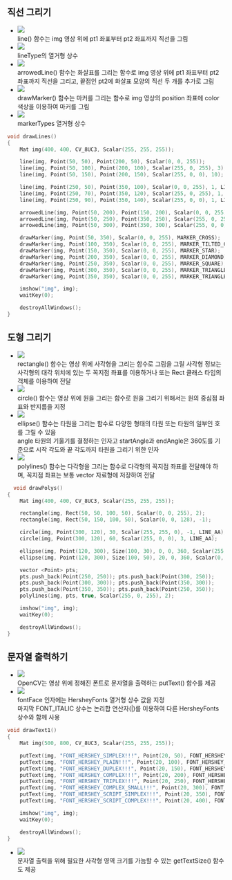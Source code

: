 ## 직선 그리기
* <img src="./img/OCV005.PNG" /> <br/> line() 함수는 img 영상 위에 pt1 좌표부터 pt2 좌표까지 직선을 그림
* <img src="./img/OCV006.PNG" /> <br/> lineType의 열거형 상수 
* <img src="./img/OCV007.PNG" /> <br/> arrowedLine() 함수는 화살표를 그리는 함수로 img 영상 위에 pt1 좌표부터 pt2 좌표까지 직선을 그리고, 끝점인 pt2에 화살표 모양의 직선 두 개를 추가로 그림
* <img src="./img/OCV008.PNG" /> <br/> drawMarker() 함수는 마커를 그리는 함수로 img 영상의 position 좌표에 color 색상을 이용하여 마커를 그림
* <img src="./img/OCV009.PNG" /> <br/> markerTypes 열거형 상수
```cpp
void drawLines()
{
	Mat img(400, 400, CV_8UC3, Scalar(255, 255, 255));

	line(img, Point(50, 50), Point(200, 50), Scalar(0, 0, 255));
	line(img, Point(50, 100), Point(200, 100), Scalar(255, 0, 255), 3);
	line(img, Point(50, 150), Point(200, 150), Scalar(255, 0, 0), 10);

	line(img, Point(250, 50), Point(350, 100), Scalar(0, 0, 255), 1, LINE_4);
	line(img, Point(250, 70), Point(350, 120), Scalar(255, 0, 255), 1, LINE_8);
	line(img, Point(250, 90), Point(350, 140), Scalar(255, 0, 0), 1, LINE_AA);

	arrowedLine(img, Point(50, 200), Point(150, 200), Scalar(0, 0, 255), 1);
	arrowedLine(img, Point(50, 250), Point(350, 250), Scalar(255, 0, 255), 1);
	arrowedLine(img, Point(50, 300), Point(350, 300), Scalar(255, 0, 0), 1, LINE_8, 0, 0.05);

	drawMarker(img, Point(50, 350), Scalar(0, 0, 255), MARKER_CROSS);
	drawMarker(img, Point(100, 350), Scalar(0, 0, 255), MARKER_TILTED_CROSS);
	drawMarker(img, Point(150, 350), Scalar(0, 0, 255), MARKER_STAR);
	drawMarker(img, Point(200, 350), Scalar(0, 0, 255), MARKER_DIAMOND);
	drawMarker(img, Point(250, 350), Scalar(0, 0, 255), MARKER_SQUARE);
	drawMarker(img, Point(300, 350), Scalar(0, 0, 255), MARKER_TRIANGLE_UP);
	drawMarker(img, Point(350, 350), Scalar(0, 0, 255), MARKER_TRIANGLE_DOWN);

	imshow("img", img);
	waitKey(0);

	destroyAllWindows();
}
```

## 도형 그리기
* <img src="./img/OCV010.PNG" /> <br/> rectangle() 함수는 영상 위에 사각형을 그리는 함수로 그림을 그릴 사각형 정보는 사각형의 대각 위치에 있는 두 꼭지점 좌표를 이용하거나 또는 Rect 클래스 타입의 객체를 이용하여 전달 
* <img src="./img/OCV011.PNG" /> <br/> circle() 함수는 영상 위에 원을 그리는 함수로 원을 그리기 위해서는 원의 중심점 좌표와 반지름을 지정
* <img src="./img/OCV012.PNG" /> <br/> ellipse() 함수는 타원을 그리는 함수로 다양한 형태의 타원 또는 타원의 일부인 호를 그릴 수 있음 <br/> angle 타원의 기울기를 결정하는 인자고 startAngle과 endAngle은 360도를 기준으로 시작 각도와 끝 각도까지 타원을 그리기 위한 인자
* <img src="./img/OCV013.PNG" /> <br/> polylines() 함수는 다각형을 그리는 함수로 다각형의 꼭지점 좌표를 전달해야 하며, 꼭지점 좌표는 보통 vector<Point> 자료형에 저장하여 전달
```cpp
  void drawPolys()
{
	Mat img(400, 400, CV_8UC3, Scalar(255, 255, 255));

	rectangle(img, Rect(50, 50, 100, 50), Scalar(0, 0, 255), 2);
	rectangle(img, Rect(50, 150, 100, 50), Scalar(0, 0, 128), -1);

	circle(img, Point(300, 120), 30, Scalar(255, 255, 0), -1, LINE_AA);
	circle(img, Point(300, 120), 60, Scalar(255, 0, 0), 3, LINE_AA);

	ellipse(img, Point(120, 300), Size(100, 30), 0, 0, 360, Scalar(255, 255, 0), -1, LINE_AA);
	ellipse(img, Point(120, 300), Size(100, 50), 20, 0, 360, Scalar(0, 255, 0), 2, LINE_AA);

	vector <Point> pts;
	pts.push_back(Point(250, 250)); pts.push_back(Point(300, 250));
	pts.push_back(Point(300, 300)); pts.push_back(Point(350, 300));
	pts.push_back(Point(350, 350)); pts.push_back(Point(250, 350));
	polylines(img, pts, true, Scalar(255, 0, 255), 2);

	imshow("img", img);
	waitKey(0);

	destroyAllWindows();
}
```
	
## 문자열 출력하기
* <img src="./img/OCV014.PNG" /> <br/> OpenCV는 영상 위에 정해진 폰트로 문자열을 출력하는 putText() 함수를 제공
* <img src="./img/OCV015.PNG" /> <br/> fontFace 인자에는 HersheyFonts 열거형 상수 값을 지정 <br/> 마지막 FONT_ITALIC 상수는 논리합 연산자(|)를 이용하여 다른 HersheyFonts 상수와 함께 사용
```cpp
void drawText1()
{
	Mat img(500, 800, CV_8UC3, Scalar(255, 255, 255));

	putText(img, "FONT_HERSHEY_SIMPLEX!!!", Point(20, 50), FONT_HERSHEY_SIMPLEX, 1, Scalar(0, 0, 255));
	putText(img, "FONT_HERSHEY_PLAIN!!!", Point(20, 100), FONT_HERSHEY_PLAIN, 1, Scalar(0, 0, 255));
	putText(img, "FONT_HERSHEY_DUPLEX!!!", Point(20, 150), FONT_HERSHEY_DUPLEX, 1, Scalar(0, 0, 255));
	putText(img, "FONT_HERSHEY_COMPLEX!!!", Point(20, 200), FONT_HERSHEY_COMPLEX, 1, Scalar(255, 0, 0));
	putText(img, "FONT_HERSHEY_TRIPLEX!!!", Point(20, 250), FONT_HERSHEY_TRIPLEX, 1, Scalar(255, 0, 0));
	putText(img, "FONT_HERSHEY_COMPLEX_SMALL!!!", Point(20, 300), FONT_HERSHEY_COMPLEX_SMALL, 1, Scalar(255, 0, 0));
	putText(img, "FONT_HERSHEY_SCRIPT_SIMPLEX!!!", Point(20, 350), FONT_HERSHEY_SCRIPT_SIMPLEX, 1, Scalar(255, 0, 255));
	putText(img, "FONT_HERSHEY_SCRIPT_COMPLEX!!!", Point(20, 400), FONT_HERSHEY_SCRIPT_COMPLEX, 1, Scalar(255, 0, 255));

	imshow("img", img);
	waitKey(0);

	destroyAllWindows();
}
```
* <img src="./img/OCV016.PNG" /> <br/>  문자열 출력을 위해 필요한 사각형 영역 크기를 가늠할 수 있는 getTextSize() 함수도 제공
